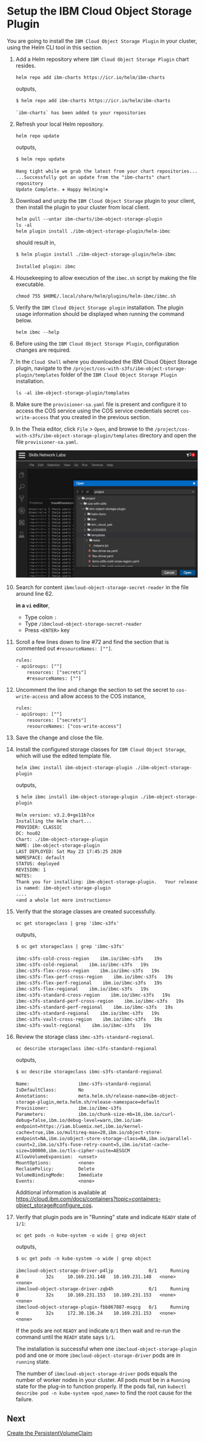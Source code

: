 # Setup the IBM Cloud Object Storage Plugin

You are going to install the `IBM Cloud Object Storage Plugin` in your cluster, using the Helm CLI tool in this section.

1. Add a Helm repository where `IBM Cloud Object Storage Plugin` chart resides.

    ```console
    helm repo add ibm-charts https://icr.io/helm/ibm-charts
    ```

    outputs,

    ```console
    $ helm repo add ibm-charts https://icr.io/helm/ibm-charts

    `ibm-charts` has been added to your repositories
    ```

1. Refresh your local Helm repository.

    ```console
    helm repo update
    ```

    outputs,

    ```console
    $ helm repo update

    Hang tight while we grab the latest from your chart repositories...
    ...Successfully got an update from the "ibm-charts" chart repository
    Update Complete. ⎈ Happy Helming!⎈ 
    ```

1. Download and unzip the `IBM Cloud Object Storage` plugin to your client, then install the plugin to your cluster from local client.

    ```console
    helm pull --untar ibm-charts/ibm-object-storage-plugin
    ls -al
    helm plugin install ./ibm-object-storage-plugin/helm-ibmc
    ```

    should result in,

    ```console
    $ helm plugin install ./ibm-object-storage-plugin/helm-ibmc

    Installed plugin: ibmc
    ```

1. Housekeeping to allow execution of the `ibmc.sh` script by making the file executable.

    ```console
    chmod 755 $HOME/.local/share/helm/plugins/helm-ibmc/ibmc.sh
    ```

1. Verify the `IBM Cloud Object Storage plugin` installation. The plugin usage information should be displayed when running the command below.

    ```console
    helm ibmc --help
    ```

1. Before using the `IBM Cloud Object Storage Plugin`, configuration changes are required.
1. In the `Cloud Shell` where you downloaded the IBM Cloud Object Storage plugin, navigate to the `/project/cos-with-s3fs/ibm-object-storage-plugin/templates` folder of the `IBM Cloud Object Storage Plugin` installation.

    ```console
    ls -al ibm-object-storage-plugin/templates
    ```

1. Make sure the `provisioner-sa.yaml` file is present and configure it to access the COS service using the COS service credentials secret `cos-write-access` that you created in the previous section.

1. In the Theia editor, click `File` > `Open`, and browse to the `/project/cos-with-s3fs/ibm-object-storage-plugin/templates` directory and open the file `provisioner-sa.yaml`.

    ![Theia - Open dir](../images/cos-with-s3fs/theia-open-dir.png)

1. Search for content `ibmcloud-object-storage-secret-reader` in the file around line 62.

    **in a `vi` editor**,
    - Type colon `:`
    - Type `/ibmcloud-object-storage-secret-reader`
    - Press `<ENTER>` key

1. Scroll a few lines down to line #72 and find the section that is commented out `#resourceNames: [""]`.

    ```console
    rules:
    - apiGroups: [""]
        resources: ["secrets"]
        #resourceNames: [""]
    ```

1. Uncomment the line and change the section to set the secret to `cos-write-access` and allow access to the COS instance,

    ```console
    rules:
    - apiGroups: [""]
        resources: ["secrets"]
        resourceNames: ["cos-write-access"]
    ```

1. Save the change and close the file.
1. Install the configured storage classes for `IBM Cloud Object Storage`, which will use the edited template file.

    ```console
    helm ibmc install ibm-object-storage-plugin ./ibm-object-storage-plugin
    ```

    outputs,

    ```console
    $ helm ibmc install ibm-object-storage-plugin ./ibm-object-storage-plugin

    Helm version: v3.2.0+ge11b7ce
    Installing the Helm chart...
    PROVIDER: CLASSIC
    DC: hou02
    Chart: ./ibm-object-storage-plugin
    NAME: ibm-object-storage-plugin
    LAST DEPLOYED: Sat May 23 17:45:25 2020
    NAMESPACE: default
    STATUS: deployed
    REVISION: 1
    NOTES:
    Thank you for installing: ibm-object-storage-plugin.   Your release is named: ibm-object-storage-plugin
    ....
    <and a whole lot more instructions>
    ```

1. Verify that the storage classes are created successfully.

    ```console
    oc get storageclass | grep 'ibmc-s3fs'
    ```

    outputs,

    ```console
    $ oc get storageclass | grep 'ibmc-s3fs'

    ibmc-s3fs-cold-cross-region    ibm.io/ibmc-s3fs    19s
    ibmc-s3fs-cold-regional    ibm.io/ibmc-s3fs   19s
    ibmc-s3fs-flex-cross-region    ibm.io/ibmc-s3fs   19s
    ibmc-s3fs-flex-perf-cross-region    ibm.io/ibmc-s3fs   19s
    ibmc-s3fs-flex-perf-regional    ibm.io/ibmc-s3fs   19s
    ibmc-s3fs-flex-regional    ibm.io/ibmc-s3fs   19s
    ibmc-s3fs-standard-cross-region    ibm.io/ibmc-s3fs   19s
    ibmc-s3fs-standard-perf-cross-region    ibm.io/ibmc-s3fs   19s
    ibmc-s3fs-standard-perf-regional    ibm.io/ibmc-s3fs   19s
    ibmc-s3fs-standard-regional    ibm.io/ibmc-s3fs   19s
    ibmc-s3fs-vault-cross-region    ibm.io/ibmc-s3fs   19s
    ibmc-s3fs-vault-regional    ibm.io/ibmc-s3fs   19s
    ```

1. Review the storage class `ibmc-s3fs-standard-regional`.

    ```console
    oc describe storageclass ibmc-s3fs-standard-regional
    ```

    outputs,

    ```console
    $ oc describe storageclass ibmc-s3fs-standard-regional

    Name:                  ibmc-s3fs-standard-regional
    IsDefaultClass:        No
    Annotations:           meta.helm.sh/release-name=ibm-object-storage-plugin,meta.helm.sh/release-namespace=default
    Provisioner:           ibm.io/ibmc-s3fs
    Parameters:            ibm.io/chunk-size-mb=16,ibm.io/curl-debug=false,ibm.io/debug-level=warn,ibm.io/iam-endpoint=https://iam.bluemix.net,ibm.io/kernel-cache=true,ibm.io/multireq-max=20,ibm.io/object-store-endpoint=NA,ibm.io/object-store-storage-class=NA,ibm.io/parallel-count=2,ibm.io/s3fs-fuse-retry-count=5,ibm.io/stat-cache-size=100000,ibm.io/tls-cipher-suite=AESGCM
    AllowVolumeExpansion:  <unset>
    MountOptions:          <none>
    ReclaimPolicy:         Delete
    VolumeBindingMode:     Immediate
    Events:                <none>
    ```

    Additional information is available at https://cloud.ibm.com/docs/containers?topic=containers-object_storage#configure_cos.

1. Verify that plugin pods are in "Running" state and indicate `READY` state of `1/1`:

    ```console
    oc get pods -n kube-system -o wide | grep object
    ```

    outputs,

    ```console
    $ oc get pods -n kube-system -o wide | grep object

    ibmcloud-object-storage-driver-p4ljp             0/1     Running   0          32s     10.169.231.148   10.169.231.148   <none>           <none>
    ibmcloud-object-storage-driver-zqb4h             0/1     Running   0          32s     10.169.231.153   10.169.231.153   <none>           <none>
    ibmcloud-object-storage-plugin-fbb867887-msqcg   0/1     Running   0          32s     172.30.136.24    10.169.231.153   <none>           <none>
    ```

    If the pods are not `READY` and indicate `0/1` then wait and re-run the command until the `READY` state says `1/1`.

    The installation is successful when one `ibmcloud-object-storage-plugin` pod and one or more `ibmcloud-object-storage-driver` pods are in `running` state.

    The number of `ibmcloud-object-storage-driver` pods equals the number of worker nodes in your cluster. All pods must be in a `Running` state for the plug-in to function properly. If the pods fail, run `kubectl describe pod -n kube-system <pod_name>` to find the root cause for the failure.

## Next

[Create the PersistentVolumeClaim](PVC.md)
